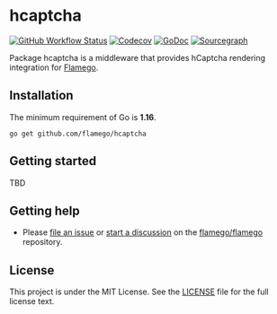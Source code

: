 # hcaptcha

[![GitHub Workflow Status](https://img.shields.io/github/checks-status/flamego/hcaptcha/main?logo=github&style=for-the-badge)](https://github.com/flamego/hcaptcha/actions?query=branch%3Amain)
[![Codecov](https://img.shields.io/codecov/c/gh/flamego/hcaptcha?logo=codecov&style=for-the-badge)](https://app.codecov.io/gh/flamego/hcaptcha)
[![GoDoc](https://img.shields.io/badge/GoDoc-Reference-blue?style=for-the-badge&logo=go)](https://pkg.go.dev/github.com/flamego/hcaptcha?tab=doc)
[![Sourcegraph](https://img.shields.io/badge/view%20on-Sourcegraph-brightgreen.svg?style=for-the-badge&logo=sourcegraph)](https://sourcegraph.com/github.com/flamego/hcaptcha)

Package hcaptcha is a middleware that provides hCaptcha rendering integration for [Flamego](https://github.com/flamego/flamego).

## Installation

The minimum requirement of Go is **1.16**.

	go get github.com/flamego/hcaptcha

## Getting started

TBD

## Getting help

- Please [file an issue](https://github.com/flamego/flamego/issues) or [start a discussion](https://github.com/flamego/flamego/discussions) on the [flamego/flamego](https://github.com/flamego/flamego) repository.

## License

This project is under the MIT License. See the [LICENSE](LICENSE) file for the full license text.
